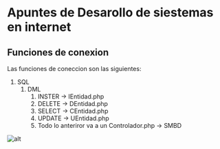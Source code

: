 # Apuntes de Desarollo de siestemas en internet

## Funciones de conexion

Las funciones de coneccion son las siguientes:

1. SQL
   1. DML
      1. INSTER -> IEntidad.php
      2. DELETE -> DEntidad.php
      3. SELECT -> CEntidad.php
      4. UPDATE -> UEntidad.php
      5. Todo lo anteriror va a un Controlador.php -> SMBD

![alt](https://)